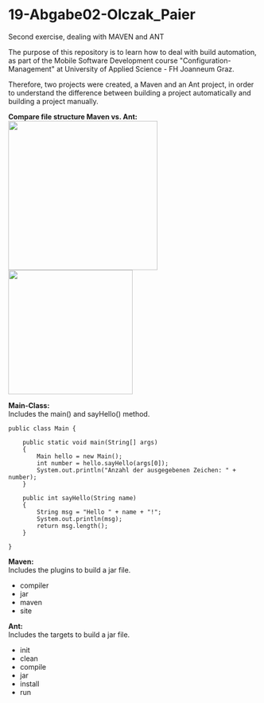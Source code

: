 # 19-Abgabe02-Olczak_Paier
Second exercise, dealing with MAVEN and ANT

The purpose of this repository is to learn how to deal with build automation, as part of the Mobile Software Development course "Configuration-Management" at University of Applied Science - FH Joanneum Graz.

Therefore, two projects were created, a Maven and an Ant project, in order to understand the difference between building a project automatically and building a project manually.

**Compare file structure Maven vs. Ant:** <br/>
<img src="https://user-images.githubusercontent.com/45802610/56097877-35dcab80-5efa-11e9-82e0-20752e326718.png" width="300" >
<img src="https://user-images.githubusercontent.com/45802610/56097863-07f76700-5efa-11e9-900d-8b5235e8c56d.png" width="250">

**Main-Class:** <br/>
Includes the main() and sayHello() method.

```
public class Main {

    public static void main(String[] args)
    {
        Main hello = new Main();
        int number = hello.sayHello(args[0]);
        System.out.println("Anzahl der ausgegebenen Zeichen: " + number);
    }

    public int sayHello(String name)
    {
        String msg = "Hello " + name + "!";
        System.out.println(msg);
        return msg.length();
	}

}
```

**Maven:** <br/>
Includes the plugins to build a jar file.
* compiler
* jar 
* maven
* site

**Ant:** <br/>
Includes the targets to build a jar file.
* init
* clean
* compile
* jar
* install
* run
